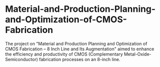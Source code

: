 # Material-and-Production-Planning-and-Optimization-of-CMOS-Fabrication
The project on "Material and Production Planning and Optimization of CMOS  Fabrication – 8 Inch Line and Its Augmentation" aimed to enhance the efficiency and  productivity of CMOS (Complementary Metal-Oxide-Semiconductor) fabrication  processes on an 8-inch line. 
